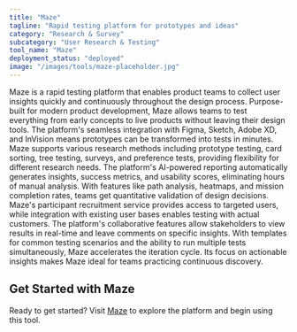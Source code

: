 ```yaml
---
title: "Maze"
tagline: "Rapid testing platform for prototypes and ideas"
category: "Research & Survey"
subcategory: "User Research & Testing"
tool_name: "Maze"
deployment_status: "deployed"
image: "/images/tools/maze-placeholder.jpg"
---
```

Maze is a rapid testing platform that enables product teams to collect user insights quickly and continuously throughout the design process. Purpose-built for modern product development, Maze allows teams to test everything from early concepts to live products without leaving their design tools. The platform's seamless integration with Figma, Sketch, Adobe XD, and InVision means prototypes can be transformed into tests in minutes. Maze supports various research methods including prototype testing, card sorting, tree testing, surveys, and preference tests, providing flexibility for different research needs. The platform's AI-powered reporting automatically generates insights, success metrics, and usability scores, eliminating hours of manual analysis. With features like path analysis, heatmaps, and mission completion rates, teams get quantitative validation of design decisions. Maze's participant recruitment service provides access to targeted users, while integration with existing user bases enables testing with actual customers. The platform's collaborative features allow stakeholders to view results in real-time and leave comments on specific insights. With templates for common testing scenarios and the ability to run multiple tests simultaneously, Maze accelerates the iteration cycle. Its focus on actionable insights makes Maze ideal for teams practicing continuous discovery.
## Get Started with Maze

Ready to get started? Visit [Maze](https://maze.com) to explore the platform and begin using this tool.
